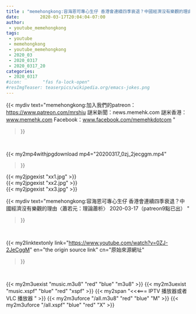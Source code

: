 ```yaml
---
title : "memehongkong:容海恩可專心生仔 香港會連續四季衰退？中國經濟沒有樂觀的理由〈蕭若元：理論蕭析〉 2020-03-17（patreon9點已出） "
date:        2020-03-17T20:04:04-07:00
author:
 - youtube_memehongkong
tags:
 - youtube
 - memehongkong
 - youtube_memehongkong
 - 2020_03
 - 2020_0317
 - 2020_0317_20
categories:
 - 2020_0317
#icon:        "fas fa-lock-open"
#resImgTeaser: teaserpics/wikipedia.org/emacs-jokes.png
---
```


{{< mydiv text="memehongkong:加入我們的patreon：https://www.patreon.com/mrshiu 謎米新聞：news.memehk.com 謎米香港： www.memehk.com Facebook：www.facebook.com/memehkdotcom "
>}}
<br>


{{< my2mp4withjpgdownload mp4="20200317_0zj_2jecggm.mp4"
>}}

{{< my2jpgexist "xx1.jpg" >}}<br>
{{< my2jpgexist "xx2.jpg" >}}<br>
{{< my2jpgexist "xx3.jpg" >}}<br>



{{< mydiv text="memehongkong:容海恩可專心生仔 香港會連續四季衰退？中國經濟沒有樂觀的理由〈蕭若元：理論蕭析〉 2020-03-17（patreon9點已出） "
>}}
<br>

{{< my2linktextonly link="https://www.youtube.com/watch?v=0ZJ-2JeCggM"
en="the origin source link" cn="原始來源網址"
>}}


<br>

{{< my2m3uexist "music.m3u8" "red"  "blue" "m3u8" >}} {{< my2m3uexist "music.xspf" "blue" "red"  "xspf" >}} {{< my2span "<<<=== IPTV 播放器或者 VLC 播放器 " >}} {{< my2m3uforce "/all.m3u8" "red"  "blue" "M" >}} {{< my2m3uforce "/all.xspf" "blue" "red"  "X" >}} 
